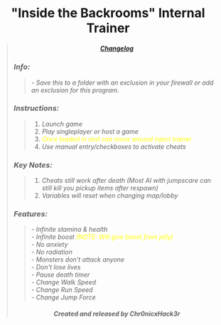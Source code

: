 # <center> "Inside the Backrooms" Internal Trainer </center>
>##### <center> ***[Changelog](https://github.com/Chr0nicxhack3r/Trainer-Releases/blob/main/Inside-the-Backrooms/Internal-Trainer/.github/SECURITY.md)*** </center>
>### ***Info:***
>>*- Save this to a folder with an exclusion in your firewall or add an exclusion for this program.*<br>
>### ***Instructions:***
>>1. *Launch game*
>>2. *Play singleplayer or host a game*
>>3. *<span style="color: yellow;">Once loaded in and can move around inject trainer</span>*
>>4. *Use manual entry/checkboxes to activate cheats*
>### ***Key Notes:***
>>1. *Cheats still work after death (Most AI with jumpscare can still kill you pickup  items after respawn)*
>>1. *Variables will reset when changing map/lobby*
>### ***Features:***
>>*- Infinite stamina & health*<br>
>>*- Infinite boost <span style="color: yellow;">(NOTE: Will give boost from jelly)</span>*<br>
>>*- No anxiety*<br>
>>*- No radiation*<br>
>>*- Monsters don't attack anyone*<br>
>>*- Don't lose lives*<br>
>>*- Pause death timer*<br>
>>*- Change Walk Speed*<br>
>>*- Change Run Speed*<br>
>>*- Change Jump Force*<br>
>###### <center> ***Created and released by Chr0nicxHack3r*** </center>
